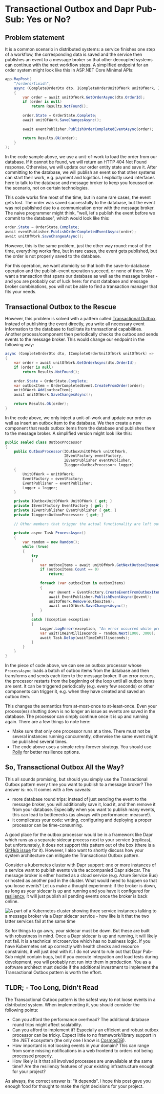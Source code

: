 # Transactional Outbox and Dapr Pub-Sub: Yes or No?

## Problem statement

It is a common scenario in distributed systems: a service finishes one step of a workflow, the corresponding data is saved and the service then publishes an event to a message broker so that other decoupled systems can continue with the next workflow steps. A simplified endpoint for an order system might look like this in ASP.NET Core Minimal APIs:

```csharp
app.MapPost(
    "/orders/finish",
    async (CompleteOrderDto dto, ICompleteOrderUnitOfWork unitOfWork, IEventPublisher eventPublisher) =>
    {
        var order = await unitOfWork.GetOrderAsync(dto.OrderId);
        if (order is null)
            return Results.NotFound();
        
        order.State = OrderState.Complete;
        await unitOfWork.SaveChangesAsync();
        
        await eventPublisher.PublishOrderCompletedEventAsync(order);
        
        return Results.Ok(order);
    }
);
```

In the code sample above, we use a unit-of-work to load the order from our database. If it cannot be found, we will return an HTTP 404 Not Found response. Otherwise, we will update our order entity state and save it. After committing to the database, we will publish an event so that other systems can start their work, e.g. payment and logistics. I explicitly used interfaces here to talk to the database and message broker to keep you focussed on the scenario, not on certain technologies.

This code works fine most of the time, but in some rare cases, the event gets lost. The order was saved successfully to the database, but the event was not published due to a communication error with the message broker. The naive programmer might think, "well, let's publish the event before we commit to the database", which would look like this:

```csharp
order.State = OrderState.Complete;
await eventPublisher.PublishOrderCompletedEventAsync(order);
await unitOfWork.SaveChangesAsync();
```

However, this is the same problem, just the other way round: most of the time, everything works fine, but in rare cases, the event gets published, but the order is not properly saved to the database.

For this operation, we want atomicity so that both the save-to-database operation and the publish-event operation succeed, or none of them. We want a transaction that spans our database as well as the message broker - and you are probably out of luck here: for most database and message broker combinations, you will not be able to find a transaction manager that fits your needs.

## Transactional Outbox to the Rescue

However, this problem is solved with a pattern called [Transactional Outbox](https://microservices.io/patterns/data/transactional-outbox.html). Instead of publishing the event directly, you write all necessary event information to the database to facilitate its transactional capabilities. Another process/component then periodically checks the outbox and sends events to the message broker. This would change our endpoint in the following way:

```csharp
async (CompleteOrderDto dto, ICompleteOrderUnitOfWork unitOfWork) =>
{
    var order = await unitOfWork.GetOrderAsync(dto.OrderId);
    if (order is null)
        return Results.NotFound();
    
    order.State = OrderState.Complete;
    var outboxItem = OrderCompletedEvent.CreateFromOrder(order); 
    unitOfWork.Add(outboxItem);
    await unitOfWork.SaveChangesAsync();
    
    return Results.Ok(order);
}
```

In the code above, we only inject a unit-of-work and update our order as well as insert an outbox item to the database. We then create a new component that reads outbox items from the database and publishes them to the message broker. A simplified version might look like this:

```csharp
public sealed class OutboxProcessor
{
    public OutboxProcessor(IOutboxUnitOfWork unitOfWork,
                           IEventFactory eventFactory,
                           IEventPublisher eventPublisher,
                           ILogger<OutboxProcessor> logger)
    {
        UnitOfWork = unitOfWork;
        EventFactory = eventFactory;
        EventPublisher = eventPublisher;
        Logger = logger;
    }

    private IOutboxUnitOfWork UnitOfWork { get; }
    private IEventFactory EventFactory { get; }
    private IEventPublisher EventPublisher { get; }
    private ILogger<OutboxProcessor> { get; }
    
    // Other members that trigger the actual functionality are left out for brevity's sake
    
    private async Task ProcessAsync()
    {
        var random = new Random();
        while (true)
        {
            try
            {
                var outboxItems = await unitOfWork.GetNextOutboxItemsAsync();
                if (outboxItems.Count == 0)
                    return;
                
                foreach (var outboxItem in outboxItems)
                {
                    var @event = EventFactory.CreateEventFromOutboxItem(outboxItem);
                    await EventPublisher.PublishEventAsync(@event);
                    unitOfWork.Remove(outboxItem);
                    await unitOfWork.SaveChangesAsync();
                }
            }
            catch (Exception exception)
            {
                Logger.LogError(exception, "An error occurred while processing the outbox");
                var waitTimeInMilliseconds = random.Next(1000, 3000);
                await Task.Delay(waitTimeInMilliseconds);
            }
        }
    }
}
```

In the piece of code above, we can see an outbox processor whose `ProcessAsync` loads a batch of outbox items from the database and then transforms and sends each item to the message broker. If an error occurs, the processor restarts from the beginning of the loop until all outbox items are sent. It can be triggered periodically (e.g. every few seconds) or other components can trigger it, e.g. when they have created and saved an outbox item.

This changes the semantics from at-most-once to at-least-once. Even your process(es) shutting down is no longer an issue as events are saved in the database. The processor can simply continue once it is up and running again. There are a few things to note here: 

   - Make sure that only one processor runs at a time. There must not be several instances running concurrently, otherwise the same event might be published several times.
   - The code above uses a simple retry-forever strategy. You should use [Polly](https://github.com/App-vNext/Polly) for better resilience options.

## So, Transactional Outbox All the Way?

This all sounds promising, but should you simply use the Transactional Outbox pattern every time you want to publish to a message broker? The answer is: no. It comes with a few caveats:

- more database round trips: instead of just sending the event to the message broker, you will additionally save it, load it, and then remove it from your database. Especially when you want to publish many events, this can lead to bottlenecks (as always with performance: measure!).
- it complicates your code: writing, configuring and deploying a proper processor can be time-consuming.

A good place for the outbox processor would be in a framework like Dapr which runs as a separate sidecar process next to your service (replicas), but unfortunately, it does not support this pattern out of the box (there is a [GitHub issue](https://github.com/dapr/dapr/issues/4233) for it). However, I also want to shortly discuss how your system architecture can mitigate the Transactional Outbox pattern.

Consider a kubernetes cluster with Dapr support: one or more instances of a service want to publish events via the accompanied Dapr sidecar. The message broker is either hosted as a cloud service (e.g. Azure Service Bus) or hosted as another pod in the cluster. What would need to happen so that you loose events? Let us make a thought experiment: if the broker is down, as long as your sidecar is up and running and you have it configured for [resiliency](https://docs.dapr.io/operations/resiliency/resiliency-overview/), it will just publish all pending events once the broker is back online.

![A part of a Kubernetes cluster showing three service instances talking to a message broker via a Dapr sidecar service - how like is it that the two latter services fail at the same time](transactional-outbox-dapr.png)

So for things to go awry, your sidecar must be down. But these are built with robustness in mind. Once a Dapr sidecar is up and running, it will likely not fail. It is a technical microservice which has no business logic. If you have Kubernetes set up correctly with health checks and resource constraints, it will just deal with it. I do not want to rule out that Dapr Pub-Sub might contain bugs, but if you execute integration and load tests during development, you will probably not run into them in production. You as a software architect must decide if the additional investment to implement the Transactional Outbox pattern is worth the effort.

## TLDR; - Too Long, Didn't Read

The Transactional Outbox pattern is the safest way to not loose events in a distributed system. When implementing it, you should consider the following points:

- Can you afford the performance overhead? The additional database round trips might affect scalability.
- Can you afford to implement it? Especially an efficient and robust outbox processor can be tricky. Expect little to no framework/library support in the .NET ecosystem (the only one I know is [CosmosDB](https://learn.microsoft.com/en-us/azure/architecture/best-practices/transactional-outbox-cosmos)).
- How important is not loosing events in your domain? This can range from some missing notifications in a web frontend to orders not being processed properly.
- How likely is it that all involved processes are unavailable at the same time? Are the resiliency features of your existing infrastructure enough for your project?

As always, the correct answer is: "it depends". I hope this post gave you enough food for thought to make the right decisions for your project.